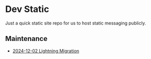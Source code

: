 # Dev Static

Just a quick static site repo for us to host static messaging publicly.

## Maintenance

* [2024-12-02 Lightning Migration](./maintenance/2024-12-lightning-migration.md)
